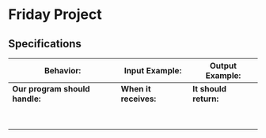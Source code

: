 # Friday Project

## Specifications

| Behavior: | Input Example: | Output Example: |
| - | - | - |
| **Our program should handle:** | **When it receives:** | **It should return:** |
| |  |  |
| |  |  |
| |  |  |
| |  |  |
| |  |  |
| |  |  |
| |  |  |
| |  |  |
